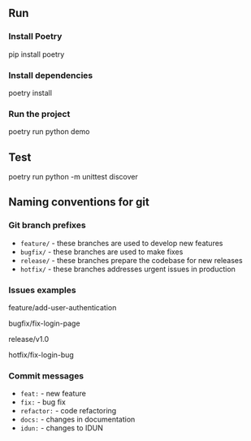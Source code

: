 ## Run
### Install Poetry
pip install poetry

### Install dependencies
poetry install

### Run the project
poetry run python demo

## Test
poetry run python -m unittest discover

## Naming conventions for git
### Git branch prefixes
- `feature/` - these branches are used to develop new features 
- `bugfix/` - these branches are used to make fixes 
- `release/` - these branches prepare the codebase for new releases
- `hotfix/` - these branches addresses urgent issues in production

### Issues examples
feature/add-user-authentication

bugfix/fix-login-page

release/v1.0

hotfix/fix-login-bug

### Commit messages
- `feat:` - new feature
- `fix:` - bug fix
- `refactor:` - code refactoring
- `docs:` - changes in documentation
- `idun:` - changes to IDUN 

